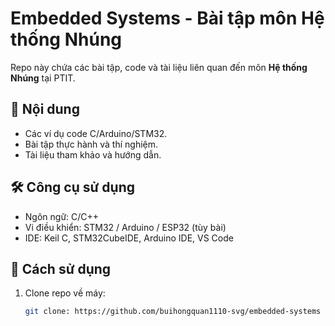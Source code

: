 # Embedded Systems - Bài tập môn Hệ thống Nhúng

Repo này chứa các bài tập, code và tài liệu liên quan đến môn **Hệ thống Nhúng** tại PTIT.

## 📌 Nội dung
- Các ví dụ code C/Arduino/STM32.
- Bài tập thực hành và thí nghiệm.
- Tài liệu tham khảo và hướng dẫn.

## 🛠 Công cụ sử dụng
- Ngôn ngữ: C/C++
- Vi điều khiển: STM32 / Arduino / ESP32 (tùy bài)
- IDE: Keil C, STM32CubeIDE, Arduino IDE, VS Code

## 🚀 Cách sử dụng
1. Clone repo về máy:
   ```bash
   git clone: https://github.com/buihongquan1110-svg/embedded-systems
